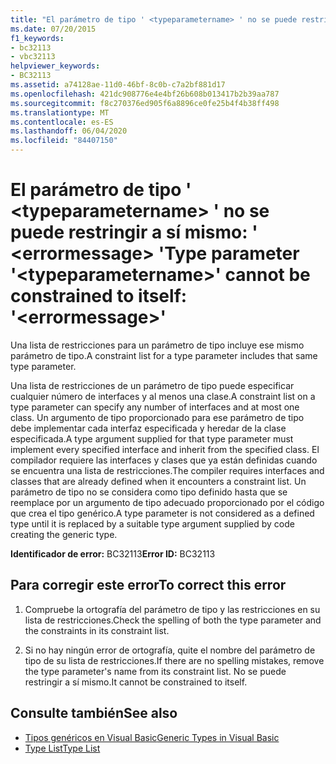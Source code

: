 ```yaml
---
title: "El parámetro de tipo ' <typeparametername> ' no se puede restringir a sí mismo: ' <errormessage> '"
ms.date: 07/20/2015
f1_keywords:
- bc32113
- vbc32113
helpviewer_keywords:
- BC32113
ms.assetid: a74128ae-11d0-46bf-8c0b-c7a2bf881d17
ms.openlocfilehash: 421dc908776e4e4bf26b608b013417b2b39aa787
ms.sourcegitcommit: f8c270376ed905f6a8896ce0fe25b4f4b38ff498
ms.translationtype: MT
ms.contentlocale: es-ES
ms.lasthandoff: 06/04/2020
ms.locfileid: "84407150"
---
```

# <a name="type-parameter-typeparametername-cannot-be-constrained-to-itself-errormessage"></a><span data-ttu-id="09b8d-102">El parámetro de tipo ' \<typeparametername> ' no se puede restringir a sí mismo: ' \<errormessage> '</span><span class="sxs-lookup"><span data-stu-id="09b8d-102">Type parameter '\<typeparametername>' cannot be constrained to itself: '\<errormessage>'</span></span>
<span data-ttu-id="09b8d-103">Una lista de restricciones para un parámetro de tipo incluye ese mismo parámetro de tipo.</span><span class="sxs-lookup"><span data-stu-id="09b8d-103">A constraint list for a type parameter includes that same type parameter.</span></span>  
  
 <span data-ttu-id="09b8d-104">Una lista de restricciones de un parámetro de tipo puede especificar cualquier número de interfaces y al menos una clase.</span><span class="sxs-lookup"><span data-stu-id="09b8d-104">A constraint list on a type parameter can specify any number of interfaces and at most one class.</span></span> <span data-ttu-id="09b8d-105">Un argumento de tipo proporcionado para ese parámetro de tipo debe implementar cada interfaz especificada y heredar de la clase especificada.</span><span class="sxs-lookup"><span data-stu-id="09b8d-105">A type argument supplied for that type parameter must implement every specified interface and inherit from the specified class.</span></span> <span data-ttu-id="09b8d-106">El compilador requiere las interfaces y clases que ya están definidas cuando se encuentra una lista de restricciones.</span><span class="sxs-lookup"><span data-stu-id="09b8d-106">The compiler requires interfaces and classes that are already defined when it encounters a constraint list.</span></span> <span data-ttu-id="09b8d-107">Un parámetro de tipo no se considera como tipo definido hasta que se reemplace por un argumento de tipo adecuado proporcionado por el código que crea el tipo genérico.</span><span class="sxs-lookup"><span data-stu-id="09b8d-107">A type parameter is not considered as a defined type until it is replaced by a suitable type argument supplied by code creating the generic type.</span></span>  
  
 <span data-ttu-id="09b8d-108">**Identificador de error:** BC32113</span><span class="sxs-lookup"><span data-stu-id="09b8d-108">**Error ID:** BC32113</span></span>  
  
## <a name="to-correct-this-error"></a><span data-ttu-id="09b8d-109">Para corregir este error</span><span class="sxs-lookup"><span data-stu-id="09b8d-109">To correct this error</span></span>  
  
1. <span data-ttu-id="09b8d-110">Compruebe la ortografía del parámetro de tipo y las restricciones en su lista de restricciones.</span><span class="sxs-lookup"><span data-stu-id="09b8d-110">Check the spelling of both the type parameter and the constraints in its constraint list.</span></span>  
  
2. <span data-ttu-id="09b8d-111">Si no hay ningún error de ortografía, quite el nombre del parámetro de tipo de su lista de restricciones.</span><span class="sxs-lookup"><span data-stu-id="09b8d-111">If there are no spelling mistakes, remove the type parameter's name from its constraint list.</span></span> <span data-ttu-id="09b8d-112">No se puede restringir a sí mismo.</span><span class="sxs-lookup"><span data-stu-id="09b8d-112">It cannot be constrained to itself.</span></span>  
  
## <a name="see-also"></a><span data-ttu-id="09b8d-113">Consulte también</span><span class="sxs-lookup"><span data-stu-id="09b8d-113">See also</span></span>

- [<span data-ttu-id="09b8d-114">Tipos genéricos en Visual Basic</span><span class="sxs-lookup"><span data-stu-id="09b8d-114">Generic Types in Visual Basic</span></span>](../programming-guide/language-features/data-types/generic-types.md)
- [<span data-ttu-id="09b8d-115">Type List</span><span class="sxs-lookup"><span data-stu-id="09b8d-115">Type List</span></span>](../language-reference/statements/type-list.md)
